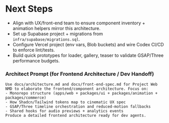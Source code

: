 # Next Steps
- Align with UX/front-end team to ensure component inventory + animation helpers mirror this architecture.
- Set up Supabase project + migrations from `infra/supabase/migrations.sql`.
- Configure Vercel project (env vars, Blob buckets) and wire Codex CI/CD to enforce lint/tests.
- Build quick prototypes for loader, gallery, teaser to validate GSAP/Three performance budgets.

### Architect Prompt (for Frontend Architecture / Dev Handoff)
```
Use docs/architecture.md and docs/front-end-spec.md for Project Web NMD to elaborate the frontend/component architecture. Focus on:
- Monorepo structure (apps/web + packages/ui + packages/animation + packages/commerce)
- How Shadcn/Tailwind tokens map to cinematic UX spec
- GSAP/Three timeline orchestration and reduced-motion fallbacks
- Shared hooks for audio previews + analytics events
Produce a detailed frontend architecture ready for dev agents.
```


